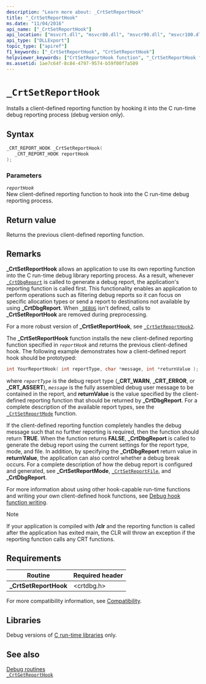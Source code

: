 ```yaml
---
description: "Learn more about: _CrtSetReportHook"
title: "_CrtSetReportHook"
ms.date: "11/04/2016"
api_name: ["_CrtSetReportHook"]
api_location: ["msvcrt.dll", "msvcr80.dll", "msvcr90.dll", "msvcr100.dll", "msvcr100_clr0400.dll", "msvcr110.dll", "msvcr110_clr0400.dll", "msvcr120.dll", "msvcr120_clr0400.dll", "ucrtbase.dll"]
api_type: ["DLLExport"]
topic_type: ["apiref"]
f1_keywords: ["_CrtSetReportHook", "CrtSetReportHook"]
helpviewer_keywords: ["CrtSetReportHook function", "_CrtSetReportHook function"]
ms.assetid: 1ae7c64f-8c84-4797-9574-b59f00f7a509
---
```

# `_CrtSetReportHook`

Installs a client-defined reporting function by hooking it into the C run-time debug reporting process (debug version only).

## Syntax

```C
_CRT_REPORT_HOOK _CrtSetReportHook(
   _CRT_REPORT_HOOK reportHook
);
```

### Parameters

*`reportHook`*\
New client-defined reporting function to hook into the C run-time debug reporting process.

## Return value

Returns the previous client-defined reporting function.

## Remarks

**_CrtSetReportHook** allows an application to use its own reporting function into the C run-time debug library reporting process. As a result, whenever [`_CrtDbgReport`](crtdbgreport-crtdbgreportw.md) is called to generate a debug report, the application's reporting function is called first. This functionality enables an application to perform operations such as filtering debug reports so it can focus on specific allocation types or send a report to destinations not available by using **_CrtDbgReport**. When [`_DEBUG`](../debug.md) isn't defined, calls to **_CrtSetReportHook** are removed during preprocessing.

For a more robust version of **_CrtSetReportHook**, see [`_CrtSetReportHook2`](crtsetreporthook2-crtsetreporthookw2.md).

The **_CrtSetReportHook** function installs the new client-defined reporting function specified in *`reportHook`* and returns the previous client-defined hook. The following example demonstrates how a client-defined report hook should be prototyped:

```C
int YourReportHook( int reportType, char *message, int *returnValue );
```

where *`reportType`* is the debug report type (**_CRT_WARN**, **_CRT_ERROR**, or **_CRT_ASSERT**), *`message`* is the fully assembled debug user message to be contained in the report, and **returnValue** is the value specified by the client-defined reporting function that should be returned by **_CrtDbgReport**. For a complete description of the available report types, see the [`_CrtSetReportMode`](crtsetreportmode.md) function.

If the client-defined reporting function completely handles the debug message such that no further reporting is required, then the function should return **TRUE**. When the function returns **FALSE**, **_CrtDbgReport** is called to generate the debug report using the current settings for the report type, mode, and file. In addition, by specifying the **_CrtDbgReport** return value in **returnValue**, the application can also control whether a debug break occurs. For a complete description of how the debug report is configured and generated, see **_CrtSetReportMode**, [`_CrtSetReportFile`](crtsetreportfile.md), and **_CrtDbgReport**.

For more information about using other hook-capable run-time functions and writing your own client-defined hook functions, see [Debug hook function writing](/visualstudio/debugger/debug-hook-function-writing).

> [!NOTE]
> If your application is compiled with **/clr** and the reporting function is called after the application has exited main, the CLR will throw an exception if the reporting function calls any CRT functions.

## Requirements

|Routine|Required header|
|-------------|---------------------|
|**_CrtSetReportHook**|\<crtdbg.h>|

For more compatibility information, see [Compatibility](../compatibility.md).

## Libraries

Debug versions of [C run-time libraries](../crt-library-features.md) only.

## See also

[Debug routines](../debug-routines.md)\
[`_CrtGetReportHook`](crtgetreporthook.md)
